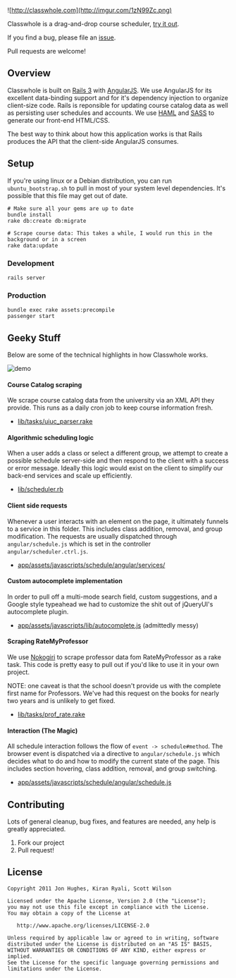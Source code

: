 ![http://classwhole.com](http://imgur.com/1zN99Zc.png)

Classwhole is a drag-and-drop course scheduler, [try it out](http://classwhole.com). 

If you find a bug, please file an [issue](https://github.com/kryali/classwhole/issues?direction=desc&sort=updated&state=open).

Pull requests are welcome!

## Overview

Classwhole is built on [Rails 3](http://rubyonrails.org/) with [AngularJS](http://angularjs.org/). 
We use AngularJS for its excellent data-binding support and for it's dependency injection to organize client-size code.
Rails is reponsible for updating course catalog data as well as persisting user schedules and accounts.
We use [HAML](http://haml.info/) and [SASS](http://sass-lang.com/) to generate our front-end HTML/CSS.

The best way to think about how this application works is that Rails produces the API that the client-side AngularJS consumes.

## Setup

If you're using linux or a Debian distribution, you can run `ubuntu_bootstrap.sh` to pull in most of your system level dependencies. It's possible that this file may get out of date.

    # Make sure all your gems are up to date 
    bundle install  
    rake db:create db:migrate

    # Scrape course data: This takes a while, I would run this in the background or in a screen
    rake data:update       

### Development
    rails server
    
### Production
    bundle exec rake assets:precompile
    passenger start

## Geeky Stuff

Below are some of the technical highlights in how Classwhole works.

![demo](http://imgur.com/5ORNq5a.png)

#### Course Catalog scraping
We scrape course catalog data from the university via an XML API they provide. This runs as a daily cron job to keep course information fresh.

* [lib/tasks/uiuc_parser.rake](https://github.com/kryali/classwhole/blob/master/lib/tasks/uiuc_parser.rb)

#### Algorithmic scheduling logic
When a user adds a class or select a different group, we attempt to create a possible schedule server-side and then respond to the client with a success or error message. 
Ideally this logic would exist on the client to simplify our back-end services and scale up efficiently.

* [lib/scheduler.rb](https://github.com/kryali/classwhole/blob/master/lib/scheduler.rb)

#### Client side requests
Whenever a user interacts with an element on the page, it ultimately funnels to a service in this folder. This includes class addition, removal, and group modification. 
The requests are usually dispatched through `angular/schedule.js` which is set in the controller `angular/scheduler.ctrl.js`.

* [app/assets/javascripts/schedule/angular/services/](https://github.com/kryali/classwhole/tree/master/app/assets/javascripts/angular/services)

#### Custom autocomplete implementation
In order to pull off a multi-mode search field, custom suggestions, and a Google style typeahead we had to customize the shit out of jQueryUI's autocomplete plugin.

* [app/assets/javascripts/lib/autocomplete.js](https://github.com/kryali/classwhole/tree/master/app/assets/javascripts/lib/autocomplete.js) (admittedly messy)
    
#### Scraping RateMyProfessor
We use [Nokogiri](http://nokogiri.org/) to scrape professor data fom RateMyProfessor as a rake task. This code is pretty easy to pull out if you'd like to use it in your own project.

NOTE: one caveat is that the school doesn't provide us with the complete first name for Professors. We've had this request on the books for nearly two years and is unlikely to get fixed.

* [lib/tasks/prof_rate.rake](https://github.com/kryali/classwhole/blob/master/lib/tasks/prof_rake.rb)

#### Interaction (The Magic)
All schedule interaction follows the flow of `event -> schedule#method`. The browser event is dispatched via a directive to `angular/schedule.js` which decides what to do and how to modify the current state of the page. This includes section hovering, class addition, removal, and group switching.

* [app/assets/javascripts/schedule/angular/schedule.js](https://github.com/kryali/classwhole/tree/master/app/assets/javascripts/angular/schedule.js)

## Contributing
Lots of general cleanup, bug fixes, and features are needed, any help is greatly appreciated.

1. Fork our project
2. Pull request!


## License
```
Copyright 2011 Jon Hughes, Kiran Ryali, Scott Wilson

Licensed under the Apache License, Version 2.0 (the "License");
you may not use this file except in compliance with the License.
You may obtain a copy of the License at

   http://www.apache.org/licenses/LICENSE-2.0

Unless required by applicable law or agreed to in writing, software
distributed under the License is distributed on an "AS IS" BASIS,
WITHOUT WARRANTIES OR CONDITIONS OF ANY KIND, either express or implied.
See the License for the specific language governing permissions and
limitations under the License.
```
